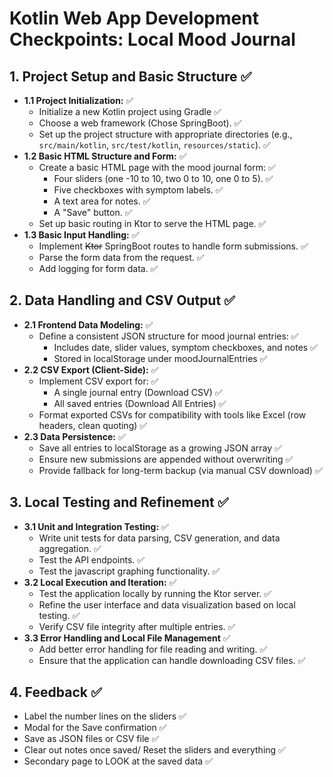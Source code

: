 # Kotlin Web App Development Checkpoints: Local Mood Journal

## 1. Project Setup and Basic Structure ✅

* **1.1 Project Initialization:** ✅
    * Initialize a new Kotlin project using Gradle  ✅
    * Choose a web framework (Chose SpringBoot). ✅
    * Set up the project structure with appropriate directories (e.g., `src/main/kotlin`, `src/test/kotlin`, `resources/static`). ✅
* **1.2 Basic HTML Structure and Form:** ✅
    * Create a basic HTML page with the mood journal form: ✅
        * Four sliders (one -10 to 10, two 0 to 10, one 0 to 5). ✅
        * Five checkboxes with symptom labels. ✅
        * A text area for notes. ✅ 
        * A "Save" button. ✅
    * Set up basic routing in Ktor to serve the HTML page. ✅
* **1.3 Basic Input Handling:** ✅
    * Implement ~~Ktor~~ SpringBoot routes to handle form submissions. ✅
    * Parse the form data from the request. ✅
    * Add logging for form data. ✅

## 2. Data Handling and CSV Output ✅

* **2.1 Frontend Data Modeling:** ✅
    * Define a consistent JSON structure for mood journal entries: ✅
      * Includes date, slider values, symptom checkboxes, and notes ✅
      * Stored in localStorage under moodJournalEntries ✅
* **2.2 CSV Export (Client-Side):** ✅
    * Implement CSV export for: ✅
      * A single journal entry (Download CSV) ✅
      * All saved entries (Download All Entries) ✅
    * Format exported CSVs for compatibility with tools like Excel (row headers, clean quoting) ✅
* **2.3 Data Persistence:** ✅
    * Save all entries to localStorage as a growing JSON array ✅
    * Ensure new submissions are appended without overwriting ✅
    * Provide fallback for long-term backup (via manual CSV download) ✅

## 3. Local Testing and Refinement ✅

* **3.1 Unit and Integration Testing:** ✅
    * Write unit tests for data parsing, CSV generation, and data aggregation. ✅
    * Test the API endpoints. ✅
    * Test the javascript graphing functionality. ✅
* **3.2 Local Execution and Iteration:** ✅
    * Test the application locally by running the Ktor server. ✅
    * Refine the user interface and data visualization based on local testing. ✅ 
    * Verify CSV file integrity after multiple entries. ✅
* **3.3 Error Handling and Local File Management** ✅
    * Add better error handling for file reading and writing. ✅
    * Ensure that the application can handle downloading CSV files. ✅

## 4. Feedback ✅

* Label the number lines on the sliders ✅
* Modal for the Save confirmation ✅
* Save as JSON files or CSV file ✅
* Clear out notes once saved/ Reset the sliders and everything ✅
* Secondary page to LOOK at the saved data ✅
